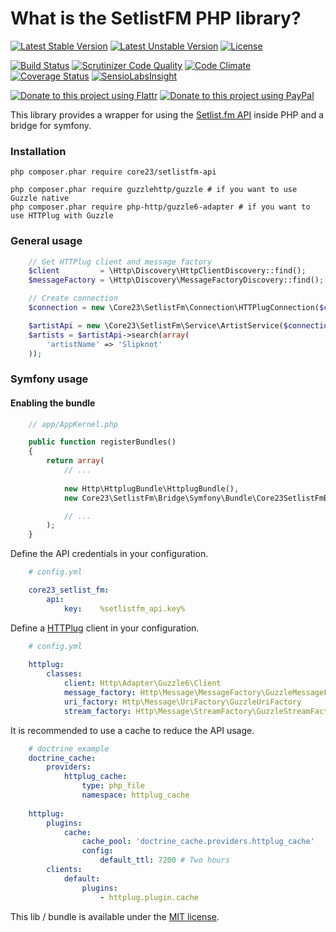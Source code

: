 What is the SetlistFM PHP library?
==================================
[![Latest Stable Version](https://poser.pugx.org/core23/setlistfm-api/v/stable)](https://packagist.org/packages/core23/setlistfm-api)
[![Latest Unstable Version](https://poser.pugx.org/core23/setlistfm-api/v/unstable)](https://packagist.org/packages/core23/setlistfm-api)
[![License](https://poser.pugx.org/core23/setlistfm-api/license)](https://packagist.org/packages/core23/setlistfm-api)

[![Build Status](https://travis-ci.org/core23/setlistfm-php-api.svg)](http://travis-ci.org/core23/setlistfm-php-api)
[![Scrutinizer Code Quality](https://scrutinizer-ci.com/g/core23/setlistfm-php-api/badges/quality-score.png)](https://scrutinizer-ci.com/g/core23/setlistfm-php-api/)
[![Code Climate](https://codeclimate.com/github/core23/setlistfm-php-api/badges/gpa.svg)](https://codeclimate.com/github/core23/setlistfm-php-api)
[![Coverage Status](https://coveralls.io/repos/core23/setlistfm-php-api/badge.svg)](https://coveralls.io/r/core23/setlistfm-php-api)
[![SensioLabsInsight](https://insight.sensiolabs.com/projects/51aa4b42-d229-4994-bb3a-156da22a1375/mini.png)](https://insight.sensiolabs.com/projects/51aa4b42-d229-4994-bb3a-156da22a1375)

[![Donate to this project using Flattr](https://img.shields.io/badge/flattr-donate-yellow.svg)](https://flattr.com/profile/core23)
[![Donate to this project using PayPal](https://img.shields.io/badge/paypal-donate-yellow.svg)](https://paypal.me/gripp)

This library provides a wrapper for using the [Setlist.fm API] inside PHP and a bridge for symfony.

### Installation

```
php composer.phar require core23/setlistfm-api

php composer.phar require guzzlehttp/guzzle # if you want to use Guzzle native
php composer.phar require php-http/guzzle6-adapter # if you want to use HTTPlug with Guzzle
```

### General usage
```php
    // Get HTTPlug client and message factory
    $client         = \Http\Discovery\HttpClientDiscovery::find();
    $messageFactory = \Http\Discovery\MessageFactoryDiscovery::find();

    // Create connection
    $connection = new \Core23\SetlistFm\Connection\HTTPlugConnection($client, $messageFactory);

    $artistApi = new \Core23\SetlistFm\Service\ArtistService($connection);
    $artists = $artistApi->search(array(
        'artistName' => 'Slipknot'
    ));
```

### Symfony usage

#### Enabling the bundle

```php
    // app/AppKernel.php

    public function registerBundles()
    {
        return array(
            // ...
            
            new Http\HttplugBundle\HttplugBundle(),
            new Core23\SetlistFm\Bridge\Symfony\Bundle\Core23SetlistFmBundle(),

            // ...
        );
    }
```

Define the API credentials in your configuration.

```yml
    # config.yml

    core23_setlist_fm:
        api:
            key:    %setlistfm_api.key%
```

Define a [HTTPlug] client in your configuration.

```yml
    # config.yml
    
    httplug:
        classes:
            client: Http\Adapter\Guzzle6\Client
            message_factory: Http\Message\MessageFactory\GuzzleMessageFactory
            uri_factory: Http\Message\UriFactory\GuzzleUriFactory
            stream_factory: Http\Message\StreamFactory\GuzzleStreamFactory
```

It is recommended to use a cache to reduce the API usage.

```yml
    # doctrine example
    doctrine_cache:
        providers:
            httplug_cache:
                type: php_file
                namespace: httplug_cache
                
    httplug:
        plugins:
            cache:
                cache_pool: 'doctrine_cache.providers.httplug_cache'
                config:
                    default_ttl: 7200 # Two hours
        clients:
            default:
                plugins:
                    - httplug.plugin.cache
```

This lib / bundle is available under the [MIT license](LICENSE.md).

[HTTPlug]: http://docs.php-http.org/en/latest/index.html
[Setlist.fm API]: https://api.setlist.fm
